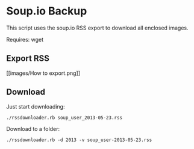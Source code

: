 # Soup.io Backup

This script uses the soup.io RSS export to download all enclosed images.

Requires: wget

## Export RSS

[[images/How to export.png]]

## Download

Just start downloading:

    ./rssdownloader.rb soup_user_2013-05-23.rss

Download to a folder:

    ./rssdownloader.rb -d 2013 -v soup_user-2013-05-23.rss


